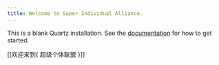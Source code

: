 ```yaml
---
title: Welcome to Super Individual Alliance.
---
```


This is a blank Quartz installation.
See the [documentation](https://quartz.jzhao.xyz) for how to get started.

[[欢迎来到{ 超级个体联盟 }]]
